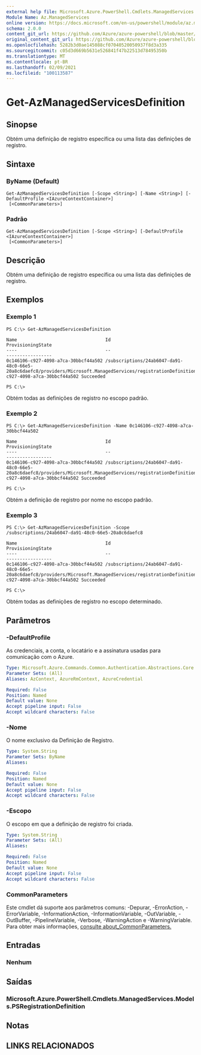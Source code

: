 ```yaml
---
external help file: Microsoft.Azure.PowerShell.Cmdlets.ManagedServices.dll-Help.xml
Module Name: Az.ManagedServices
online version: https://docs.microsoft.com/en-us/powershell/module/az.managedservices/get-azmanagedservicesdefinition
schema: 2.0.0
content_git_url: https://github.com/Azure/azure-powershell/blob/master/src/ManagedServices/ManagedServices/help/Get-AzManagedServicesDefinition.md
original_content_git_url: https://github.com/Azure/azure-powershell/blob/master/src/ManagedServices/ManagedServices/help/Get-AzManagedServicesDefinition.md
ms.openlocfilehash: 5282b3d0ae145088cf07040520050937f8d3a335
ms.sourcegitcommit: c05d3d669b5631e526841f47b22513d78495350b
ms.translationtype: MT
ms.contentlocale: pt-BR
ms.lasthandoff: 02/09/2021
ms.locfileid: "100113587"
---
```

# Get-AzManagedServicesDefinition

## Sinopse
Obtém uma definição de registro específica ou uma lista das definições de registro.

## Sintaxe

### ByName (Default)
```
Get-AzManagedServicesDefinition [-Scope <String>] [-Name <String>] [-DefaultProfile <IAzureContextContainer>]
 [<CommonParameters>]
```

### Padrão
```
Get-AzManagedServicesDefinition [-Scope <String>] [-DefaultProfile <IAzureContextContainer>]
 [<CommonParameters>]
```

## Descrição
Obtém uma definição de registro específica ou uma lista das definições de registro.

## Exemplos

### Exemplo 1
```
PS C:\> Get-AzManagedServicesDefinition

Name                                 Id                                                                                                                                                   ProvisioningState
----                                 --                                                                                                                                                   -----------------
0c146106-c927-4098-a7ca-30bbcf44a502 /subscriptions/24ab6047-da91-48c0-66e5-20a8c6daefc8/providers/Microsoft.ManagedServices/registrationDefinitions/0c146106-c927-4098-a7ca-30bbcf44a502 Succeeded

PS C:\>
```

Obtém todas as definições de registro no escopo padrão.

### Exemplo 2
```
PS C:\> Get-AzManagedServicesDefinition -Name 0c146106-c927-4098-a7ca-30bbcf44a502

Name                                 Id                                                                                                                                                   ProvisioningState
----                                 --                                                                                                                                                   -----------------
0c146106-c927-4098-a7ca-30bbcf44a502 /subscriptions/24ab6047-da91-48c0-66e5-20a8c6daefc8/providers/Microsoft.ManagedServices/registrationDefinitions/0c146106-c927-4098-a7ca-30bbcf44a502 Succeeded

PS C:\>
```

Obtém a definição de registro por nome no escopo padrão.

### Exemplo 3
```
PS C:\> Get-AzManagedServicesDefinition -Scope /subscriptions/24ab6047-da91-48c0-66e5-20a8c6daefc8

Name                                 Id                                                                                                                                                   ProvisioningState
----                                 --                                                                                                                                                   -----------------
0c146106-c927-4098-a7ca-30bbcf44a502 /subscriptions/24ab6047-da91-48c0-66e5-20a8c6daefc8/providers/Microsoft.ManagedServices/registrationDefinitions/0c146106-c927-4098-a7ca-30bbcf44a502 Succeeded

PS C:\>
```

Obtém todas as definições de registro no escopo determinado.

## Parâmetros

### -DefaultProfile
As credenciais, a conta, o locatário e a assinatura usadas para comunicação com o Azure.

```yaml
Type: Microsoft.Azure.Commands.Common.Authentication.Abstractions.Core.IAzureContextContainer
Parameter Sets: (All)
Aliases: AzContext, AzureRmContext, AzureCredential

Required: False
Position: Named
Default value: None
Accept pipeline input: False
Accept wildcard characters: False
```

### -Nome
O nome exclusivo da Definição de Registro.

```yaml
Type: System.String
Parameter Sets: ByName
Aliases:

Required: False
Position: Named
Default value: None
Accept pipeline input: False
Accept wildcard characters: False
```

### -Escopo
O escopo em que a definição de registro foi criada.

```yaml
Type: System.String
Parameter Sets: (All)
Aliases:

Required: False
Position: Named
Default value: None
Accept pipeline input: False
Accept wildcard characters: False
```

### CommonParameters
Este cmdlet dá suporte aos parâmetros comuns: -Depurar, -ErrorAction, -ErrorVariable, -InformationAction, -InformationVariable, -OutVariable, -OutBuffer, -PipelineVariable, -Verbose, -WarningAction e -WarningVariable. Para obter mais informações, [consulte about_CommonParameters.](http://go.microsoft.com/fwlink/?LinkID=113216)

## Entradas

### Nenhum
## Saídas

### Microsoft.Azure.PowerShell.Cmdlets.ManagedServices.Models.PSRegistrationDefinition
## Notas

## LINKS RELACIONADOS

